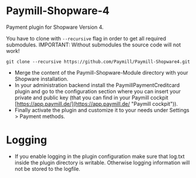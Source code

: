 Paymill-Shopware-4
==================

Payment plugin for Shopware Version 4.


You have to clone with `--recursive` flag in order to get all required submodules. IMPORTANT: Without submodules the source code will not work!

    git clone --recursive https://github.com/Paymill/Paymill-Shopware4.git
    
- Merge the content of the Paymill-Shopware-Module directory with your Shopware installation. 
- In your administration backend install the PaymillPaymentCreditcard plugin and go to the configuration section where you can insert your private and public key (that you can find in your Paymill cockpit [https://app.paymill.de/](https://app.paymill.de/ "Paymill cockpit")).
- Finally activate the plugin and customize it to your needs under Settings > Payment methods.

# Logging

- If you enable logging in the plugin configuration make sure that log.txt inside the plugin directory is writable. Otherwise logging information will not be stored to the logfile.

